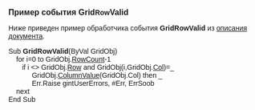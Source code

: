 ﻿<html>
<head>
<title>GridRowValid</title>
</head>

<body>

<p><strong><font size="3" face="Arial">Пример события Grid</font><font
face="Arial">Row</font><font size="3" face="Arial">Valid</font></strong></p>

<p><font face="Arial">Ниже приведен пример обработчика события <strong>
GridRowValid</strong> из <a
href="../Defs/doc.html">описания документа</a>.<br>
</font></p>

<p><font face="Arial">Sub <strong>GridRowValid</strong>(ByVal GridObj)<br>
&nbsp;&nbsp;&nbsp; for i=0 to GridObj.<a href="../Functions/ASDOC/AsGrid/RowCount.html">RowCount</a>-1<br>
&nbsp;&nbsp;&nbsp;&nbsp;&nbsp;&nbsp; if i &lt;&gt; GridObj.<a
href="../Functions/ASDOC/AsGrid/Row.html">Row</a> and GridObj(i,GridObj.<a
href="../Functions/ASDOC/AsGrid/Col.html">Col</a>)=_<br>
&nbsp;&nbsp;&nbsp;&nbsp;&nbsp;&nbsp;&nbsp;&nbsp;&nbsp;&nbsp;&nbsp; GridObj.<a
href="../Functions/ASDOC/AsGrid/ColumnValue.html">ColumnValue</a>(GridObj.Col) 
then _<br>
&nbsp;&nbsp;&nbsp;&nbsp;&nbsp;&nbsp;&nbsp;&nbsp;&nbsp;&nbsp;&nbsp; Err.Raise 
gintUserErrors, #Err, ErrSoob<br>
&nbsp;&nbsp;&nbsp; next<br>
End Sub<br>
</font></p>
</body>
</html>
